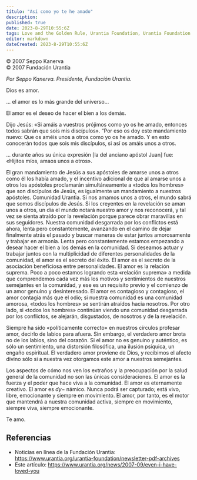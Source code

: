 ```yaml
---
título: "Así como yo te he amado"
description: 
published: true
date: 2023-8-29T10:55:6Z
tags: Love and the Golden Rule, Urantia Foundation, Urantia Foundation News Online, article
editor: markdown
dateCreated: 2023-8-29T10:55:6Z
---
```


<p class="v-card tema v-sheet--gris claro aclarar-3 px-2">© 2007 Seppo Kanerva<br>© 2007 Fundación Urantia</p>


_Por Seppo Kanerva. Presidente, Fundación Urantia._

Dios es amor.

... el amor es lo más grande del universo...

El amor es el deseo de hacer el bien a los demás.

Dijo Jesús: «Si amáis a vuestros prójimos como yo os he amado, entonces todos sabrán que sois mis discípulos». “Por eso os doy este mandamiento nuevo: Que os améis unos a otros como yo os he amado. Y en esto conocerán todos que sois mis discípulos, si así os amáis unos a otros.

... durante años su única expresión [la del anciano apóstol Juan] fue: «Hijitos míos, amaos unos a otros».

El gran mandamiento de Jesús a sus apóstoles de amarse unos a otros como él los había amado, y el incentivo adicional de que al amarse unos a otros los apóstoles proclamarán simultáneamente a «todos los hombres» que son discípulos de Jesús, es igualmente un mandamiento a nuestros apóstoles. Comunidad Urantia. Si nos amamos unos a otros, el mundo sabrá que somos discípulos de Jesús. Si los creyentes en la revelación se aman unos a otros, un día el mundo notará nuestro amor y nos reconocerá, y tal vez se sienta atraído por la revelación porque parece obrar maravillas en sus seguidores. Nuestra comunidad desgarrada por los conflictos está ahora, lenta pero constantemente, avanzando en el camino de dejar finalmente atrás el pasado y buscar maneras de estar juntos amorosamente y trabajar en armonía. Lenta pero constantemente estamos empezando a desear hacer el bien a los demás en la comunidad. Si deseamos actuar y trabajar juntos con la multiplicidad de diferentes personalidades de la comunidad, el amor es el secreto del éxito. El amor es el secreto de la asociación beneficiosa entre personalidades. El amor es la relación suprema. Poco a poco estamos logrando esta «relación suprema» a medida que comprendemos cada vez más los motivos y sentimientos de nuestros semejantes en la comunidad, y ese es un requisito previo y el comienzo de un amor genuino y desinteresado. El amor es contagioso y contagioso, el amor contagia más que el odio; si nuestra comunidad es una comunidad amorosa, «todos los hombres» se sentirán atraídos hacia nosotros. Por otro lado, si «todos los hombres» continúan viendo una comunidad desgarrada por los conflictos, se alejarán, disgustados, de nosotros y de la revelación.

Siempre ha sido «políticamente correcto» en nuestros círculos profesar amor, decirlo de labios para afuera. Sin embargo, el verdadero amor brota no de los labios, sino del corazón. Si el amor no es genuino y auténtico, es sólo un sentimiento, una distorsión filosófica, una ilusión psíquica, un engaño espiritual. El verdadero amor proviene de Dios, y recibimos el afecto divino sólo si a nuestra vez otorgamos este amor a nuestros semejantes.

Los aspectos de cómo nos ven los extraños y la preocupación por la salud general de la comunidad no son las únicas consideraciones. El amor es la fuerza y el poder que hace viva a la comunidad. El amor es eternamente creativo. El amor es $d y-$ námico. Nunca podrá ser capturado; está vivo, libre, emocionante y siempre en movimiento. El amor, por tanto, es el motor que mantendrá a nuestra comunidad activa, siempre en movimiento, siempre viva, siempre emocionante.

Te amo.


## Referencias

- Noticias en línea de la Fundación Urantia: https://www.urantia.org/urantia-foundation/newsletter-pdf-archives
- Este artículo: https://www.urantia.org/news/2007-09/even-i-have-loved-you


